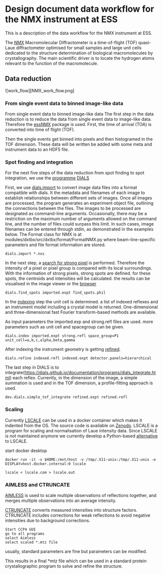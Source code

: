 # Design document data workflow for the NMX instrument at ESS

This is a description of the data workflow for the NMX instrument at ESS.

The [NMX](https://europeanspallationsource.se/instruments/nmx) Macromolecular Diffractometer is a time-of-flight (TOF) quasi-Laue diffractometer optimised for small samples and large unit cells dedicated to the structure determination of biological macromolecules by crystallography.
The main scientific driver is to locate the hydrogen atoms relevant to the function of the macromolecule.

## Data reduction

![work_flow][NMX_work_flow.png]


### From single event data to binned image-like data
From single event data to binned image-like data
The first step in the data reduction is to reduce the data from single event data to image-like data.
Therefore the [essNMX](https://github.com/scipp/essnmx) package is used.
First, the time of arrival (TOA) is converted into time of flight (TOF).

Then the single events get binned into pixels and then histogramed in the TOF dimension.
These data will be written be added with some meta and instrument data to an HDF5 file.

### Spot finding and integration
For the next five steps of the data reduction from spot finding to spot integration, we use the [programme](https://dials.github.io/index.html) [DIALS](https://onlinelibrary.wiley.com/doi/10.1002/pro.4224)

First, we use [dials.import](https://dials.github.io/documentation/programs/dials_import.html) to convert image data files into a format compatible with dials. It the metadata and filenames of each image to establish relationships between different sets of images. Once all images are processed, the program generates an experiment object file, outlining the connections between the files. The images to be processed are designated as command-line arguments. Occasionally, there may be a restriction on the maximum number of arguments allowed on the command line, and the number of files could surpass this limit. In such cases, image filenames can be entered through stdin, as demonstrated in the examples below.
The Format class for NMX is at modules/dxtbx/src/dxtbx/format/FormatNMX.py where beam-line-specific parameters and file format information are stored.

```console
dials.import *.nxs
```

In the next step, a [search for strong pixel](https://dials.github.io/documentation/programs/dials_find_spots.html) is performed. Therefore the intensity of a pixel or pixel group is compared with its local surroundings. With the information of strong pixels, strong spots are defined. for these spots, the centroids and intensities will be calculated. the results can be visualised in the image viewer or the [browser](https://toastisme.github.io/dials_browser_experiment_viewer/)

```console
dials.find_spots imported.expt find_spots.phil
```

In the [indexing](https://dials.github.io/documentation/programs/dials_index.html) step the unit cell is determined. a list of indexed reflexes and an instrument model including a crystal model is returned. One-dimensional and three-dimensional fast Fourier transform-based methods are available.

As input parameters the imported.exp and strong.refl files are used. more parameters such as unit cell and spacegroup can be given.

```console
dials.index imported.expt strong.refl space_group=P1 unit_cell=a,b,c,alpha,beta,gamma
```



After indexing the instrument geometry is getting [refined](https://dials.github.io/documentation/programs/dials_refine.html).
```console
dials.refine indexed.refl indexed.expt detector.panels=hierarchical
```

The last step in DIALS is to integrate(https://dials.github.io/documentation/programs/dials_integrate.html) each reflex. Currently, in the dimension of the image, a simple summation is used and in the TOF dimension, a profile-fitting approach is used.

```console
dev.dials.simple_tof_integrate refined.expt refined.refl
```




### Scaling
Currently [LSCALE](https://scripts.iucr.org/cgi-bin/paper?S0021889898015350) can be used in a docker container which makes it indented from the OS. The source code is available on [Zenodo](https://zenodo.org/records/4381992). LSCALE is a program for scaling and normalisation of Laue intensity data.
Since LSCALE is not maintained anymore we currently develop a Python-based [alternative](https://github.com/mlund/pyscale) to LSCALE.

start docker desktop
```console
docker run -it -v $HOME:/mnt/host -v /tmp/.X11-unix:/tmp/.X11-unix -e DISPLAY=host.docker.internal:0 lscale
```
```console
lscale < lscale.com > lscale.out
```

### AIMLESS and CTRUNCATE

[AIMLESS](https://www.ccp4.ac.uk/html/aimless.html) is used to scale multiple observations of reflections together, and merges multiple observations into an average intensity.


[CTRUNCATE](https://www.ccp4.ac.uk/html/ctruncate.html) converts measured intensities into structure factors. CTRUNCATE includes corrections for weak reflections to avoid negative intensities due to background corrections.

```console
Start CCP4 GUI
go to all programs
select Aimless
select scaled *.mtz file
```
usually, standard parameters are fine but parameters can be modified.

This results in a final *mtz file which can be used in a standard protein crystallographic program to solve and refine the structure.
